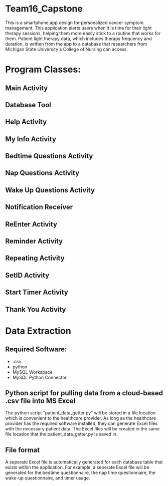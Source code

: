 # Team16_Capstone
This is a smartphone app design for personalized cancer symptom management. This application alerts users when it is time for their light therapy sessions, helping them more easily stick to a routine that works for them. Patient light therapy data, which includes therapy frequency and duration, is written from the app to a database that researchers from Michigan State University's College of Nursing can access.

# Program Classes:

## Main Activity

## Database Tool

## Help Activity

## My Info Activity

## Bedtime Questions Activity

## Nap Questions Activity

## Wake Up Questions Activity

## Notification Receiver

## ReEnter Activity

## Reminder Activity

## Repeating Activity

## SetID Activity

## Start Timer Activity

## Thank You Activity

# Data Extraction

## Required Software:

- .csv
- python
- MySQL Workspace
- MySQL Python Connector

## Python script for pulling data from a cloud-based .csv file into MS Excel

The python script "patient_data_getter.py" will be stored in a file location which is convenient to the healthcare provider. As long as the healthcare provider has the required software installed, they can generate Excel files with the necessary patient data. The Excel files will be created in the same file location that the patient_data_getter.py is saved in.

## File format

A seperate Excel file is automatically generated for each database table that exists within the application. For example, a seperate Excel file will be generated for the bedtime questionnaire, the nap time questionnaire, the wake-up questionnaire, and timer usage.
